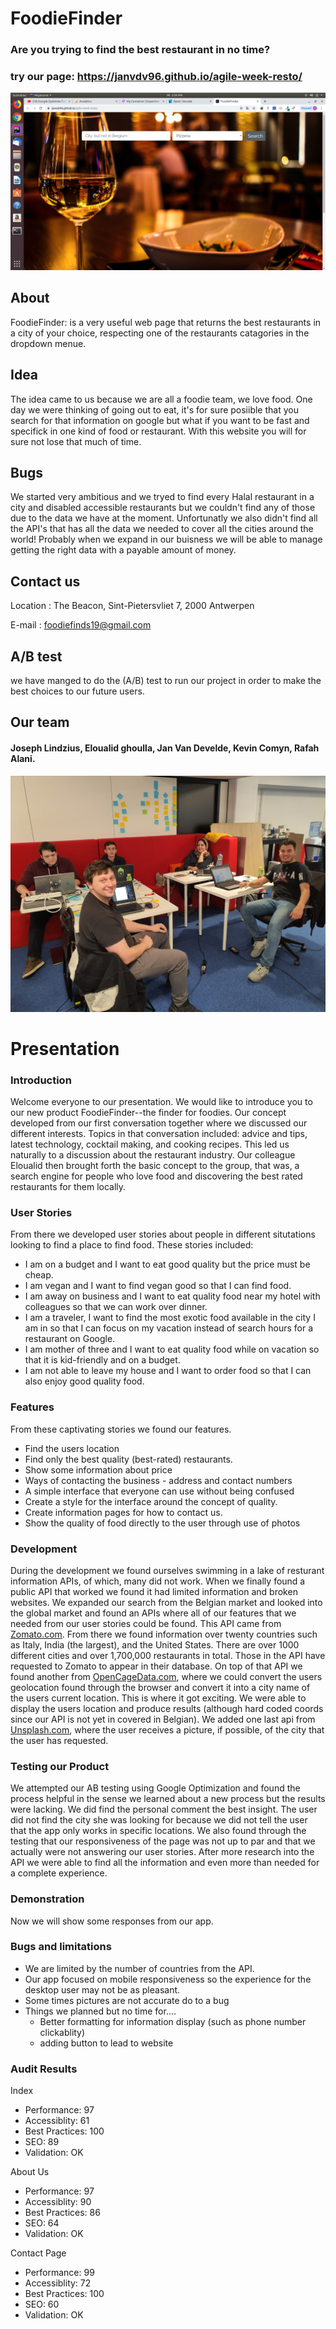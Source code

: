 
# FoodieFinder
### Are you trying to find the best restaurant in no time? 
### try our page: https://janvdv96.github.io/agile-week-resto/

![](src/fodiefinder.png)


## About 
 FoodieFinder: is a very useful web page that returns the best restaurants in a city of your choice, respecting one of the restaurants catagories in the dropdown menue.
 

## Idea 
The idea came to us because we are all a foodie team, we love food. One day we were thinking of going out to eat, it's for sure posiible that you search for that information on google but what if you want to be fast and specifick in one kind of food or restaurant. With this website you will for sure not lose that much of time.


## Bugs 
We started very ambitious and we tryed to find every Halal restaurant in a city and disabled accessible restaurants but we couldn't find any of those due to the data we have at the moment.
Unfortunatly we also didn't find all the API's that has all the data we needed to cover all the cities around the world!
Probably when we expand in our buisness we will be able to manage getting the right data with a payable amount of money.


## Contact us

Location : The Beacon, Sint-Pietersvliet 7, 2000 Antwerpen

E-mail : foodiefinds19@gmail.com


## A/B test
we have manged to do the (A/B) test to run our project in order to  make the best choices to our future users.


## Our team 
#### Joseph Lindzius, Eloualid ghoulla, Jan Van Develde, Kevin Comyn, Rafah Alani.
![](src/image.jpeg)

# Presentation

### Introduction
Welcome everyone to our presentation.  We would like to introduce you to our new product FoodieFinder--the finder for foodies.
Our concept developed from our first conversation together where we discussed our different interests.  Topics in that conversation included: advice and tips, latest technology, cocktail making, and cooking recipes.  This led us naturally to a discussion about the restaurant industry.  Our colleague Eloualid then brought forth the basic concept to the group, that was, a search engine for people who love food and discovering the best rated restaurants for them locally.  

### User Stories 
From there we developed user stories about people in different situtations looking to find a place to find food.  These stories included:

- I am on a budget and I want to eat good quality but the price must be cheap.
- I am vegan and I want to find vegan good so that I can find food.
- I am away on business and I want to eat quality food near my hotel with colleagues so that we can work over dinner.
- I am a traveler, I want to find the most exotic food available in the city I am in so that I can focus on my vacation instead of search hours for a restaurant on Google.
- I am mother of three and I want to eat quality food while on vacation so that it is kid-friendly and on a budget.
- I am not able to leave my house and I want to order food so that I can also enjoy good quality food.

### Features 
From these captivating stories we found our features.  

- Find the users location
- Find only the best quality (best-rated) restaurants.
- Show some information about price
- Ways of contacting the business - address and contact numbers
- A simple interface that everyone can use without being confused
- Create a style for the interface around the concept of quality.
- Create information pages for how to contact us.
- Show the quality of food directly to the user through use of photos

### Development

During the development we found ourselves swimming in a lake of resturant information APIs, of which, many did not work.  When we finally found a public API that worked we found it had limited information and broken websites.  We expanded our search from the Belgian market and looked into the global market and found an APIs where all of our features that we needed from our user stories could be found.  This API came from [Zomato.com](www.zomato.com). From there we found information over twenty countries such as Italy, India (the largest), and the United States.  There are over 1000 different cities and over 1,700,000 restaurants in total.  Those in the API have requested to Zomato to appear in their database.  On top of that API we found another from [OpenCageData.com](www.opencagedata.com), where we could convert the users geolocation found through the browser and convert it into a city name of the users current location.  This is where it got exciting.  We were able to display the users location and produce results (although hard coded coords since our API is not yet in covered in Belgian).  We added one last api from [Unsplash.com](https://unsplash.com), where the user receives a picture, if possible, of the city that the user has requested.

### Testing our Product

We attempted our AB testing using Google Optimization and found the process helpful in the sense we learned about a new process but the results were lacking.  We did find the personal comment the best insight.  The user did not find the city she was looking for because we did not tell the user that the app only works in specific locations.  We also found through the testing that our responsiveness of the page was not up to par and that we actually were not answering our user stories.  After more research into the API we were able to find all the information and even more than needed for a complete experience.

### Demonstration

Now we will show some responses from our app.

### Bugs and limitations

- We are limited by the number of countries from the API.
- Our app focused on mobile responsiveness so the experience for the desktop user may not be as pleasant.
- Some times pictures are not accurate do to a bug
- Things we planned but no time for....
    - Better formatting for information display (such as phone number clickablity)
    - adding button to lead to website
    
### Audit Results

Index
- Performance: 97 
- Accessiblity: 61
- Best Practices: 100
- SEO: 89
- Validation: OK

About Us

- Performance: 97
- Accessiblity: 90
- Best Practices: 86
- SEO: 64
- Validation: OK

Contact Page

- Performance: 99 
- Accessiblity: 72
- Best Practices: 100
- SEO: 60
- Validation: OK
